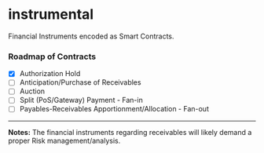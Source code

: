 # instrumental

Financial Instruments encoded as Smart Contracts.

### Roadmap of Contracts

- [x] Authorization Hold
- [ ] Anticipation/Purchase of Receivables
- [ ] Auction
- [ ] Split (PoS/Gateway) Payment - Fan-in
- [ ] Payables-Receivables Apportionment/Allocation - Fan-out

---

**Notes:**
The financial instruments regarding receivables will
likely demand a proper Risk management/analysis.
